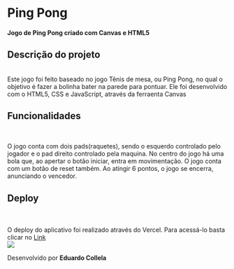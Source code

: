 # Ping Pong #

#### Jogo de Ping Pong criado com Canvas e HTML5 ####

## Descrição do projeto ##
<br>
Este jogo foi feito baseado no jogo Tênis de mesa, ou Ping Pong, no qual o objetivo é fazer a bolinha bater na parede para pontuar.
Ele foi desenvolvido com o HTML5, CSS e JavaScript, através da ferraenta Canvas

## Funcionalidades ##
<br>
<p>O jogo conta com dois pads(raquetes), sendo o esquerdo controlado pelo jogador e o pad direito controlado pela maquina. No centro do
jogo há uma bola que, ao apertar o botão iniciar, entra em movimentação. O jogo conta com um botão de reset também. Ao atingir 6 pontos, o jogo se encerra, anunciando o vencedor.

## Deploy ##
<br>
<br>
O deploy do aplicativo foi realizado através do Vercel. Para acessá-lo basta clicar no <a href="pingpong-one-sigma.vercel.app" target="_blank"> Link </a>
<br>

<img src="https://i.postimg.cc/43jbMHTg/print.png">

<br>

Desenvolvido por **Eduardo Collela**
